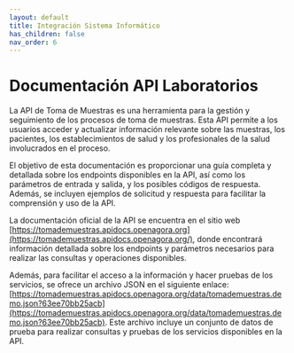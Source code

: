 ```yaml
---
layout: default
title: Integración Sistema Informático
has_children: false
nav_order: 6
---
```


# Documentación API Laboratorios

La API de Toma de Muestras es una herramienta para la gestión y seguimiento de los procesos de toma de muestras. Esta API permite a los usuarios acceder y actualizar información relevante sobre las muestras, los pacientes, los establecimientos de salud y los profesionales de la salud involucrados en el proceso.

El objetivo de esta documentación es proporcionar una guía completa y detallada sobre los endpoints disponibles en la API, así como los parámetros de entrada y salida, y los posibles códigos de respuesta. Además, se incluyen ejemplos de solicitud y respuesta para facilitar la comprensión y uso de la API.

La documentación oficial de la API se encuentra en el sitio web [https://tomademuestras.apidocs.openagora.org](https://tomademuestras.apidocs.openagora.org/), donde encontrará información detallada sobre los endpoints y parámetros necesarios para realizar las consultas y operaciones disponibles.

Además, para facilitar el acceso a la información y hacer pruebas de los servicios, se ofrece un archivo JSON en el siguiente enlace: [https://tomademuestras.apidocs.openagora.org/data/tomademuestras.demo.json?63ee70bb25acb](https://tomademuestras.apidocs.openagora.org/data/tomademuestras.demo.json?63ee70bb25acb). Este archivo incluye un conjunto de datos de prueba para realizar consultas y pruebas de los servicios disponibles en la API.

